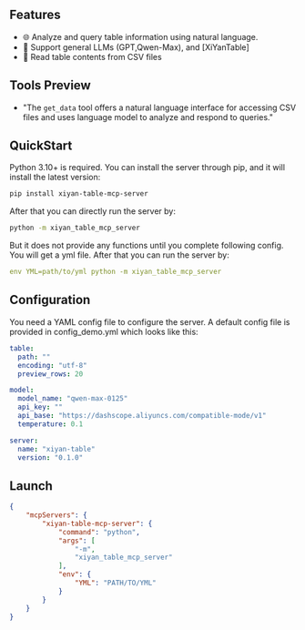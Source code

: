 ## Features
- 🌐 Analyze and query table information using natural language.
- 🤖 Support general LLMs (GPT,Qwen-Max), and [XiYanTable]
- 🔧 Read table contents from CSV files

## Tools Preview
 - "The ``get_data`` tool offers a natural language interface for accessing CSV files and uses language model to analyze and respond to queries."

## QuickStart

Python 3.10+ is required. 
You can install the server through pip, and it will install the latest version:

```bash
pip install xiyan-table-mcp-server
```

After that you can directly run the server by:
```bash
python -m xiyan_table_mcp_server
```
But it does not provide any functions until you complete following config.
You will get a yml file. After that you can run the server by:
```yaml
env YML=path/to/yml python -m xiyan_table_mcp_server
```

## Configuration

You need a YAML config file to configure the server.
A default config file is provided in config_demo.yml which looks like this:

```yaml
table:
  path: "" 
  encoding: "utf-8"     
  preview_rows: 20       

model:
  model_name: "qwen-max-0125"
  api_key: ""
  api_base: "https://dashscope.aliyuncs.com/compatible-mode/v1"
  temperature: 0.1

server:
  name: "xiyan-table"    
  version: "0.1.0"   
```

## Launch
```json
{
    "mcpServers": {
        "xiyan-table-mcp-server": {
            "command": "python",
            "args": [
                "-m",
                "xiyan_table_mcp_server"
            ],
            "env": {
                "YML": "PATH/TO/YML"
            }
        }
    }
}

